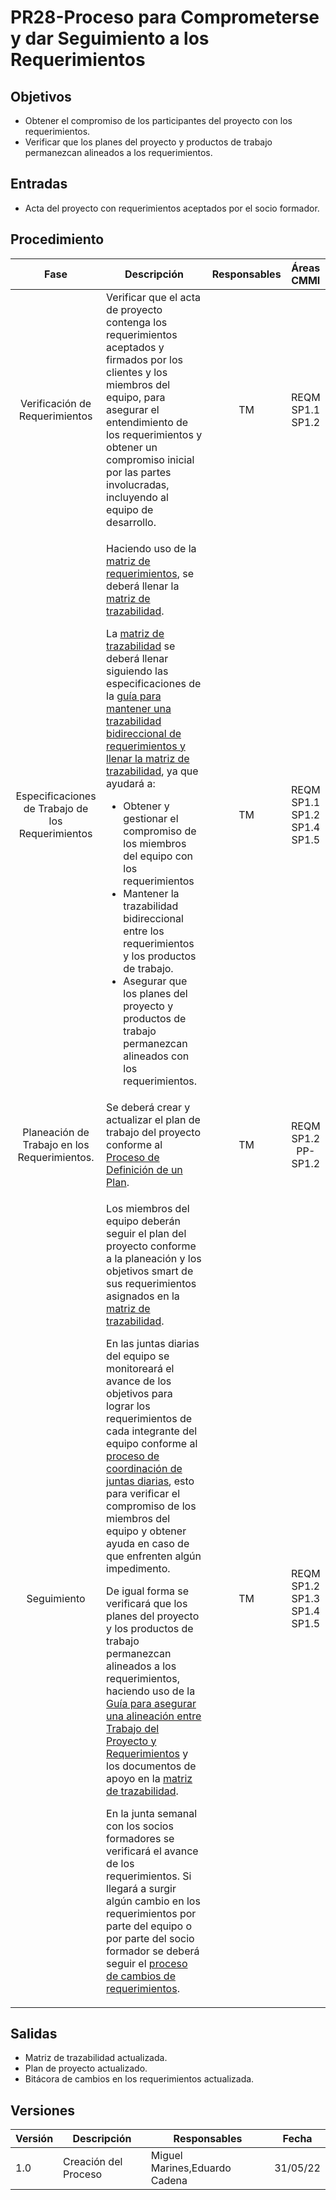 # PR28-Proceso para Comprometerse y dar Seguimiento a los Requerimientos

## Objetivos

- Obtener el compromiso de los participantes del proyecto con los requerimientos.
- Verificar que los planes del proyecto y productos de trabajo permanezcan alineados a los requerimientos.

## Entradas

- Acta del proyecto con requerimientos aceptados por el socio formador.

## Procedimiento

<table>
    <thead>
        <th>Fase</th>
        <th>Descripción</th>
        <th>Responsables</th>
        <th>Áreas CMMI</th>
    </thead>

<tbody>
    <tr>
      <td align="center">Verificación de Requerimientos</td>
      <td>
        Verificar que el acta de proyecto contenga los requerimientos aceptados y firmados por los clientes y los miembros del equipo, para asegurar el entendimiento de los requerimientos y obtener un compromiso inicial por las partes involucradas, incluyendo al equipo de desarrollo.
      </td>
      <td align="center">TM</td>
      <td align="center">
        REQM SP1.1 SP1.2
      </td>
    </tr>
    <tr>
      <td align="center">Especificaciones de Trabajo de los Requerimientos</td>
      <td>
        <p>Haciendo uso de la <a href="https://docs.google.com/spreadsheets/d/11OaXOIKOSZBmrvOixvXbKgw52T1T1gbE/edit?usp=sharing&ouid=106849915620954344417&rtpof=true&sd=true">matriz de requerimientos</a>, se deberá llenar la <a href="https://docs.google.com/spreadsheets/d/1xrGxtTsHEZNYGSpj30Vu8-2HpCjnsOoA/edit?usp=sharing&ouid=106849915620954344417&rtpof=true&sd=true">matriz de trazabilidad</a>.</p>
        <p>La <a href="https://docs.google.com/spreadsheets/d/1xrGxtTsHEZNYGSpj30Vu8-2HpCjnsOoA/edit?usp=sharing&ouid=106849915620954344417&rtpof=true&sd=true">matriz de trazabilidad</a> se deberá llenar siguiendo las especificaciones de la <a href="https://mutateinc.github.io/Guias/GU11">guía para mantener una trazabilidad bidireccional de requerimientos y llenar la matriz de trazabilidad</a>, ya que ayudará a:</p>
        <ul>
          <li>Obtener y gestionar el compromiso de los miembros del equipo con los requerimientos</li>
          <li>Mantener la trazabilidad bidireccional entre los requerimientos y los productos de trabajo.</li>
          <li>Asegurar que los planes del proyecto y productos de trabajo permanezcan alineados con los requerimientos.</li>
        </ul>
      </td>
      <td align="center">TM</td>
      <td align="center">
        REQM SP1.1 SP1.2 SP1.4 SP1.5
      </td>
    </tr>
    <tr>
      <td align="center">Planeación de Trabajo en los Requerimientos.</td>
      <td>
      Se deberá crear y actualizar el plan de trabajo del proyecto conforme al <a href="https://mutateinc.github.io/Procesos/PR06/">Proceso de Definición de un Plan</a>.
      </td>
      <td align="center">TM</td>
      <td align="center">
        REQM SP1.2
        PP-SP1.2
      </td>
    </tr>
    <tr>
      <td align="center">Seguimiento</td>
      <td>
        <p>Los miembros del equipo deberán seguir el plan del proyecto conforme a la planeación y los objetivos smart de sus requerimientos asignados en la <a href="https://docs.google.com/spreadsheets/d/1xrGxtTsHEZNYGSpj30Vu8-2HpCjnsOoA/edit?usp=sharing&ouid=106849915620954344417&rtpof=true&sd=true">matriz de trazabilidad</a>.</p>
        <p>En las juntas diarias del equipo se monitoreará el avance de los objetivos para lograr los requerimientos de cada integrante del equipo conforme al <a href="https://mutateinc.github.io/Procesos/PR19/">proceso de coordinación de juntas diarias</a>, esto para verificar el compromiso de los miembros del equipo y obtener ayuda en caso de que enfrenten algún impedimento.</p>
        <p>De igual forma se verificará que los planes del proyecto y los productos de trabajo permanezcan alineados a los requerimientos, haciendo uso de la <a href="https://mutateinc.github.io/Guias/GU13">Guía para asegurar una alineación entre Trabajo del Proyecto y Requerimientos</a> y los documentos de apoyo en la <a href="https://docs.google.com/spreadsheets/d/1xrGxtTsHEZNYGSpj30Vu8-2HpCjnsOoA/edit?usp=sharing&ouid=106849915620954344417&rtpof=true&sd=true">matriz de trazabilidad</a>.</p>
        <p>En la junta semanal con los socios formadores se verificará el avance de los requerimientos. Si llegará a surgir algún cambio en los requerimientos por parte del equipo o por parte del socio formador se deberá seguir el <a href="https://mutateinc.github.io/Procesos/PR10">proceso de cambios de requerimientos</a>.</p>
      </td>
      <td align="center">TM</td>
      <td align="center">
        REQM SP1.2 SP1.3 SP1.4 SP1.5
      </td>
    </tr>
  </tbody>
</table>

## Salidas

- Matriz de trazabilidad actualizada.
- Plan de proyecto actualizado.
- Bitácora de cambios en los requerimientos actualizada.

## Versiones

| Versión | Descripción          | Responsables                  | Fecha    |
| ------- | -------------------- | ----------------------------- | -------- |
| 1.0     | Creación del Proceso | Miguel Marines,Eduardo Cadena | 31/05/22 |
